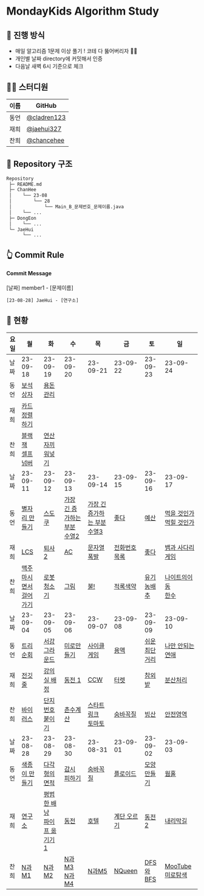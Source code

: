 # MondayKids Algorithm Study

## 🥇 진행 방식

- 매일 알고리즘 1문제 이상 풀기 ! 코테 다 뚫어버리자 👊🏻
- 개인별 날짜 directory에 커밋해서 인증
- 다음날 새벽 6시 기준으로 체크

## 👨‍💻 스터디원

| 이름 | GitHub                                       |
| ---- | -------------------------------------------- |
| 동언 | [@cladren123](https://github.com/cladren123) |
| 재희 | [@jaehui327](https://github.com/jaehui327)   |
| 찬희 | [@chancehee](https://github.com/chancehee)   |

## 📑 Repository 구조

```bash
Repository
 ├─ README.md
 ├─ ChanHee
 │    └── 23-08
 │        └── 28
 │            └── Main_B_문제번호_문제이름.java
 │    └── ...
 ├─ DongEon
 │    └── ...
 └─ JaeHui
      └── ...
```

## 👆 Commit Rule

#### Commit Message

[날짜] member1 - [문제이름]

```
[23-08-28] JaeHui - [연구소]
```

## 📝 현황

| 요일 | 월                                                           | 화                                                           | 수                                                           | 목                                                           | 금                                                    | 토                                                     | 일                                                           |
| ---- | ------------------------------------------------------------ | ------------------------------------------------------------ | ------------------------------------------------------------ | ------------------------------------------------------------ | ----------------------------------------------------- | ------------------------------------------------------ | ------------------------------------------------------------ |
| 날짜 | 23-09-18                                                     | 23-09-19                                                     | 23-09-20                                                     | 23-09-21                                                     | 23-09-22                                              | 23-09-23                                               | 23-09-24                                                     |
| 동언 | [보석 상자](https://www.acmicpc.net/problem/2792)            | [용돈 관리](https://www.acmicpc.net/problem/6236)            |                                                              |                                                              |                                                       |                                                        |                                                              |
| 재희 | [카드 정렬하기](https://www.acmicpc.net/problem/1715)        |                                                              |                                                              |                                                              |                                                       |                                                        |                                                              |
| 찬희 | [블랙잭](https://www.acmicpc.net/problem/2798)<br>[셀프넘버](https://www.acmicpc.net/problem/4673) | [연산자끼워넣기](https://www.acmicpc.net/problem/14888)      |                                                              |                                                              |                                                       |                                                        |                                                              |
| 날짜 | 23-09-11                                                     | 23-09-12                                                     | 23-09-13                                                     | 23-09-14                                                     | 23-09-15                                              | 23-09-16                                               | 23-09-17                                                     |
| 동언 | [별자리 만들기](https://www.acmicpc.net/problem/4386)        | [스도쿠](https://www.acmicpc.net/problem/2580)               | [가장 긴 증가하는 부분 수열2](https://www.acmicpc.net/problem/12015) | [가장 긴 증가하는 부분 수열3](https://www.acmicpc.net/problem/12738) | [좋다](https://www.acmicpc.net/problem/1253)          | [예산](https://www.acmicpc.net/problem/2512)           | [먹을 것인가 먹힐 것인가](https://www.acmicpc.net/problem/7795) |
| 재희 | [LCS](https://www.acmicpc.net/problem/9251)                  | [퇴사 2](https://www.acmicpc.net/problem/15486)              | [AC](https://www.acmicpc.net/problem/5430)                   | [문자열 폭발](https://www.acmicpc.net/problem/9935)          | [전화번호 목록](https://www.acmicpc.net/problem/5052) | [좋다](https://www.acmicpc.net/problem/1253)           | [뱀과 사다리 게임](https://www.acmicpc.net/problem/16928)    |
| 찬희 | [맥주마시면서걸어가기](https://www.acmicpc.net/problem/9205) | [로봇청소기](https://www.acmicpc.net/problem/14503)          | [그림](https://www.acmicpc.net/problem/1926)                 | [불!](https://www.acmicpc.net/problem/4179)                  | [적록색약](https://www.acmicpc.net/problem/10026)     | [유기농배추](https://www.acmicpc.net/problem/1012)     | [나이트의이동](https://www.acmicpc.net/problem/7562)<br>[한수](https://www.acmicpc.net/problem/1065) |
| 날짜 | 23-09-04                                                     | 23-09-05                                                     | 23-09-06                                                     | 23-09-07                                                     | 23-09-08                                              | 23-09-09                                               | 23-09-10                                                     |
| 동언 | [트리 순회](https://www.acmicpc.net/problem/1991)            | [서강그라운드](https://www.acmicpc.net/problem/14938)        | [미로만들기](https://www.acmicpc.net/problem/2665)           | [사이클 게임](https://www.acmicpc.net/problem/20040)         | [용액](https://www.acmicpc.net/problem/2467)          | [쉬운 최단거리](https://www.acmicpc.net/problem/14940) | [나만 안되는 연애](https://www.acmicpc.net/problem/14621)    |
| 재희 | [전깃줄](https://www.acmicpc.net/problem/2565)               | [강의실 배정](https://www.acmicpc.net/problem/11000)         | [동전 1](https://www.acmicpc.net/problem/2293)               | [CCW](https://www.acmicpc.net/problem/11758)                 | [터렛](https://www.acmicpc.net/problem/1002)          | [참외밭](https://www.acmicpc.net/problem/2477)         | [분산처리](https://www.acmicpc.net/problem/1009)             |
| 찬희 | [바이러스](https://www.acmicpc.net/problem/2606)             | [단지번호붙이기](https://www.acmicpc.net/problem/2667)       | [촌수계산](https://www.acmicpc.net/problem/2644)             | [스타트링크](https://www.acmicpc.net/problem/5014)<br>[토마토](https://www.acmicpc.net/problem/7569) | [숨바꼭질](https://www.acmicpc.net/problem/1697)      | [빙산](https://www.acmicpc.net/problem/2573)           | [안전영역](https://www.acmicpc.net/problem/2468)             |
| 날짜 | 23-08-28                                                     | 23-08-29                                                     | 23-08-30                                                     | 23-08-31                                                     | 23-09-01                                              | 23-09-02                                               | 23-09-03                                                     |
| 동언 | [색종이 만들기](https://www.acmicpc.net/problem/2630)        | [다각형의 면적](https://www.acmicpc.net/problem/2166)        | [감시 피하기](https://www.acmicpc.net/problem/18428)         | [숨바꼭질](https://www.acmicpc.net/problem/13549)            | [플로이드](https://www.acmicpc.net/problem/11404)     | [모양 만들기](https://www.acmicpc.net/problem/16932)   | [웜홀](https://www.acmicpc.net/problem/1865)                 |
| 재희 | [연구소](https://www.acmicpc.net/problem/14502)              | [평범한 배낭](https://www.acmicpc.net/problem/12865)<br>[파이프 옮기기 1](https://www.acmicpc.net/problem/17070) | [동전](https://www.acmicpc.net/problem/9084)                 | [호텔](https://www.acmicpc.net/problem/1106)                 | [계단 오르기](https://www.acmicpc.net/problem/2579)   | [동전 2](https://www.acmicpc.net/problem/2294)         | [내리막길](https://www.acmicpc.net/problem/1520)             |
| 찬희 | [N과M1](https://www.acmicpc.net/problem/15649)               | [N과M2](https://www.acmicpc.net/problem/15650)               | [N과M3](https://www.acmicpc.net/problem/15651)<br>[N과M4](https://www.acmicpc.net/problem/15652) | [N과M5](https://www.acmicpc.net/problem/15654)               | [NQueen](https://www.acmicpc.net/problem/9663)        | [DFS와BFS](https://www.acmicpc.net/problem/1260)       | [MooTube](https://www.acmicpc.net/problem/15591)<br>[미로탐색](https://www.acmicpc.net/problem/2178) |
